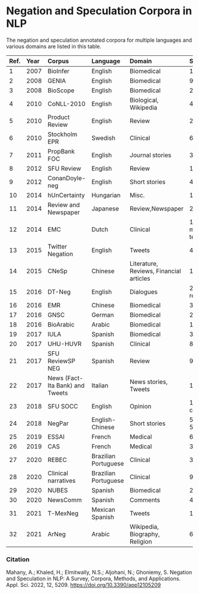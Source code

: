 # Negation and Speculation Corpora in NLP

The negation and speculation annotated corpora for multiple languages and various domains are listed in this table.

|Ref.|Year|Corpus|Language|Domain|Size |Neg. |Spec.|Avail.|
| :--- | :---| :--- | :---| :--- | :---| :--- | :---| :--- |
|1|2007|BioInfer|English |Biomedical|1,100|√||√|
|2|2008|GENIA|English|Biomedical|9,372|√|√|[Link](http://www.geniaproject.org/genia-corpus)|
|3|2008|BioScope|English|Biomedical|20,924|√|√|[Link](https://rgai.sed.hu/sites/rgai.sed.hu/files/bioscope.zip)|
|4|2010|CoNLL-2010|English|Biological, Wikipedia|40,289||√|[Link](https://rgai.sed.hu/node/118)|
|5|2010|Product Review|English|Review|2,111|√|||
|6|2010|Stockholm EPR|Swedish|Clinical|6,740|√|√||
|7|2011|PropBank FOC|English|Journal stories |3,779|√||√|
|8|2012|SFU Review|English|Review|17,263 |√|√|[Link](http://www.sfu.ca/~mtaboada/SFU_Review_Corpus.html)|
|9|2012|ConanDoyle-neg|English|Short stories|4,423|√||[Link](https://www.clips.ua.ac.be/sem2012-st-neg/)|
|10|2014|hUnCertainty|Hungarian|Misc.|15,203||√||
|11|2014|Review and Newspaper|Japanese|Review,Newspaper|2,147|√||[Link](http://cl.cs.yamanashi.ac.jp/)|
|12|2014|EMC|Dutch|Clinical|12,888 medical terms|√|||
|13|2015|Twitter Negation|English|Tweets|4,000 |√|||
|14|2015|CNeSp|Chinese|Literature, Reviews, Financial articles|16,841|√|√|√|
|15|2016|DT-Neg|English|Dialogues|27,785 responses|√||[Link](http://deeptutor.memphis.edu/resources.htm)|
|16|2016|EMR|Chinese|Biomedical|36,828|√|||
|17|2016|GNSC|German|Biomedical|2,234|√|√||
|18|2016|BioArabic|Arabic|Biomedical|10,165|√|√||
|19|2017|IULA|Spanish|Biomedical|3,194|√||[Link](http://eines.iula.upf.edu/brat//#/NegationOnCR_IULA/)|
|20|2017|UHU-HUVR|Spanish|Clinical|8,412|√|||
|21|2017|SFU ReviewSP NEG|Spanish|Review|9,455|√||[Link](http://clic.ub.edu/corpus/es/node/171)|
|22|2017|News (Fact-Ita Bank) and Tweets|Italian|News stories, Tweets|1,591|√|||
|23|2018|SFU SOCC|English|Opinion|1,043 comments|√||[Link](https://github.com/sfu-discourse-lab/SOCC)|
|24|2018|NegPar|English-Chinese|Short stories|5520 E 5005 C|√||[Link](https://github.com/qianchu/NegPar)|
|25|2019|ESSAI|French|Medical|6,547|√|√||
|26|2019|CAS|French|Medical|3,811|√|√||
|27|2020|REBEC|Brazilian Portuguese|Clinical|3,228|√|||
|28|2020|Clinical narratives|Brazilian Portuguese|Clinical|9,808|√|||
|29|2020|NUBES|Spanish|Biomedical|29,682|√|√|[Link](https://github.com/Vicomtech/NUBes-negation-uncertainty-biomedical-corpus)|
|30|2020|NewsComm|Spanish|Comments|4,980|√||[Link](http://clic.ub.edu/corpus/en/newscom_neg-en)|
|31|2021|T-MexNeg|Mexican Spanish|Tweets|13,704|√||[Link](https://gitlab.com/gil.iingen/negation_twitter_mexican_spanish)|
|32|2021|ArNeg|Arabic|Wikipedia, Biography, Religion|6,000|√|||


### Citation

Mahany, A.; Khaled, H.; Elmitwally, N.S.; Aljohani, N.; Ghoniemy, S. Negation and Speculation in NLP: A Survey, Corpora, Methods, and Applications. Appl. Sci. 2022, 12, 5209. https://doi.org/10.3390/app12105209
